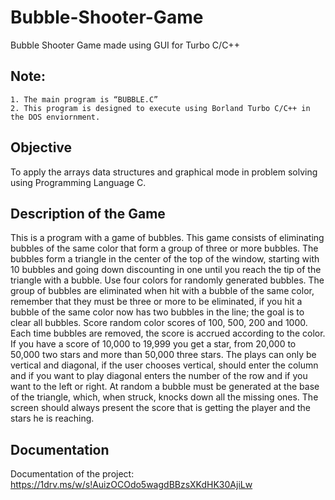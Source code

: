 # Bubble-Shooter-Game
Bubble Shooter Game made using GUI for Turbo C/C++

## Note:
```
1. The main program is “BUBBLE.C”
2. This program is designed to execute using Borland Turbo C/C++ in the DOS enviornment.
```

## Objective
To apply the arrays data structures and graphical mode in problem solving using Programming Language C.

## Description of the Game
This is a program with a game of bubbles. This game consists of eliminating bubbles of the same color that form a group of three or more bubbles. The bubbles form a triangle in the center of the top of the window, starting with 10 bubbles and going down discounting in one until you reach the tip of the triangle with a bubble. Use four colors for randomly generated bubbles. The group of bubbles are eliminated when hit with a bubble of the same color, remember that they must be three or more to be eliminated, if you hit a bubble of the same color now has two bubbles in the line; the goal is to clear all bubbles. Score random color scores of 100, 500, 200 and 1000. Each time bubbles are removed, the score is accrued according to the color. If you have a score of 10,000 to 19,999 you get a star, from 20,000 to 50,000 two stars and more than 50,000 three stars.
The plays can only be vertical and diagonal, if the user chooses vertical, should enter the column and if you want to play diagonal enters the number of the row and if you want to the left or right. At random a bubble must be generated at the base of the triangle, which, when struck, knocks down all the missing ones. The screen should always present the score that is getting the player and the stars he is reaching.

## Documentation
Documentation of the project: https://1drv.ms/w/s!AuizOCOdo5wagdBBzsXKdHK30AjiLw
